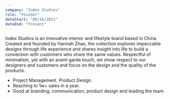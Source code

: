 ```yaml
---
company: "Index Studios"
role: "Founder"
dateStart: "09/16/2021"
dateEnd: "Present"
---
```


Index Studios is an innovative interior and lifestyle brand based in China. Created and founded by Hannah Zhao, the collection explores impeccable designs through life experience and shares insight into life to build a connection with customers who share the same values. Respectful of minimalism, yet with an avant-garde touch, we show respect to our designers and customers and focus on the design and the quality of the products.

- Project Management. Product Design.
- Reaching to 1w+ sales in a year.
- Good at branding, communication, product design and leading the team.
